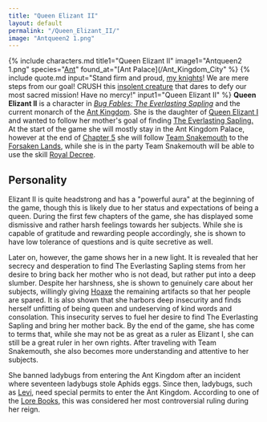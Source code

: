 ```yaml
---
title: "Queen Elizant II"
layout: default
permalink: "/Queen_Elizant_II/"
image: "Antqueen2 1.png"
---
```

{% include characters.md title1="Queen Elizant II" image1="Antqueen2 1.png" species="[Ant](/Ant)" found_at="[Ant Palace](/Ant_Kingdom_City" %}
{% include quote.md input="Stand firm and proud, [my knights](/Team_Snakemouth)! We are mere steps from our goal! CRUSH this [insolent creature](/Primal_Weevil) that dares to defy our most sacred mission! Have no mercy!" input1="Queen Elizant II" %}
**Queen Elizant II** is a character in [*Bug Fables: The Everlasting Sapling*](/Bug_Fables) and the current monarch of the [Ant Kingdom](/Ant_Kingdom). She is the daughter of [Queen Elizant I](/Queen_Elizant_I) and wanted to follow her mother's goal of finding [The Everlasting Sapling.](/Everlasting_Sapling) At the start of the game she will mostly stay in the Ant Kingdom Palace, however at the end of [Chapter 5](/Chapter_5:_The_Far_Wildlands) she will follow [Team Snakemouth](/Team_Snakemouth) to the [Forsaken Lands](/Forsaken_Lands), while she is in the party Team Snakemouth will be able to use the skill [Royal Decree](/Skills#General_Skills).

## Personality
Elizant II is quite headstrong and has a "powerful aura" at the beginning of the game, though this is likely due to her status and expectations of being a queen. During the first few chapters of the game, she has displayed some dismissive and rather harsh feelings towards her subjects. While she is capable of gratitude and rewarding people accordingly, she is shown to have low tolerance of questions and is quite secretive as well.

Later on, however, the game shows her in a new light. It is revealed that her secrecy and desperation to find The Everlasting Sapling stems from her desire to bring back her mother who is not dead, but rather put into a deep slumber. Despite her harshness, she is shown to genuinely care about her subjects, willingly giving [Hoaxe](/Wasp_King) the remaining artifacts so that her people are spared. It is also shown that she harbors deep insecurity and finds herself unfitting of being queen and undeserving of kind words and consolation. This insecurity serves to fuel her desire to find The Everlasting Sapling and bring her mother back. By the end of the game, she has come to terms that, while she may not be as great as a ruler as Elizant I, she can still be a great ruler in her own rights. After traveling with Team Snakemouth, she also becomes more understanding and attentive to her subjects.

She banned ladybugs from entering the Ant Kingdom after an incident where seventeen ladybugs stole Aphids eggs. Since then, ladybugs, such as [Levi](/Levi), need special permits to enter the Ant Kingdom. According to one of the [Lore Books](/Lore_Books), this was considered her most controversial ruling during her reign.
